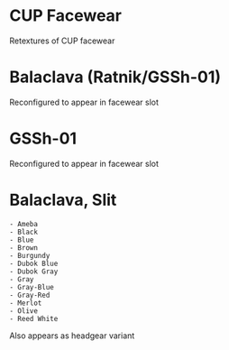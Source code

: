 # CUP Facewear
Retextures of CUP facewear

# Balaclava (Ratnik/GSSh-01)
Reconfigured to appear in facewear slot

# GSSh-01
Reconfigured to appear in facewear slot

# Balaclava, Slit
    - Ameba
    - Black
    - Blue
    - Brown
    - Burgundy
    - Dubok Blue
    - Dubok Gray
    - Gray
    - Gray-Blue
    - Gray-Red
    - Merlot
    - Olive
    - Reed White

Also appears as headgear variant
